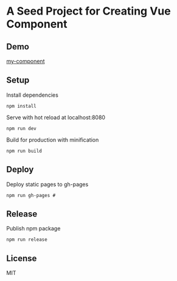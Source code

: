 # A Seed Project for Creating Vue Component

## Demo
[my-component](https://chenqingspring.github.io/create-vue-component/)

## Setup

Install dependencies
```
npm install
```
Serve with hot reload at localhost:8080
```
npm run dev

```
Build for production with minification
```
npm run build
```

## Deploy

Deploy static pages to gh-pages
```
npm run gh-pages #
```

## Release

Publish npm package
```
npm run release
```

## License

MIT

